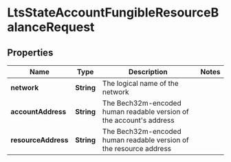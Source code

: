 

# LtsStateAccountFungibleResourceBalanceRequest


## Properties

| Name | Type | Description | Notes |
|------------ | ------------- | ------------- | -------------|
|**network** | **String** | The logical name of the network |  |
|**accountAddress** | **String** | The Bech32m-encoded human readable version of the account&#39;s address |  |
|**resourceAddress** | **String** | The Bech32m-encoded human readable version of the resource address |  |



